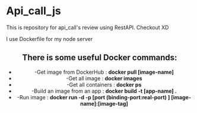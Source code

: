# Api_call_js
This is repository for api_call's review using RestAPI. Checkout XD


I use Dockerfile for my node server


<div align="center">
    <h2 color="blue">There is some useful Docker commands:</h2>  
    <ul>
      <li>-Get image from DockerHub : <strong>docker pull [image-name] </strong> </li>
      <li>-Get all image :  <strong>docker images</strong> </li>
      <li>-Get all containers :  <strong>docker ps</strong>  </li>
      <li>-Build an image from an app :  <strong>docker build -t [app-name] . </strong> </li>
      <li>-Run image : <strong>docker run -d -p [port (binding-port:real-port) ] [image-name]:[image-tag] </strong> </li>
    </ul>
</div>

  
